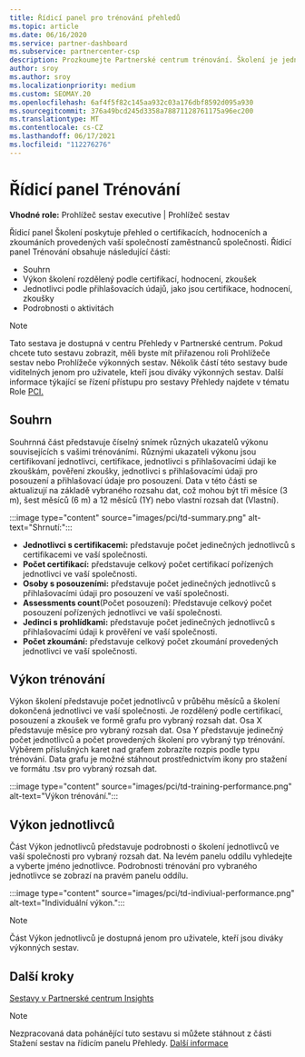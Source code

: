 ```yaml
---
title: Řídicí panel pro trénování přehledů
ms.topic: article
ms.date: 06/16/2020
ms.service: partner-dashboard
ms.subservice: partnercenter-csp
description: Prozkoumejte Partnerské centrum trénování. Školení je jedna ze sestav dostupných v oblasti Partnerské centrum Insights (PCI).
author: sroy
ms.author: sroy
ms.localizationpriority: medium
ms.custom: SEOMAY.20
ms.openlocfilehash: 6af4f5f82c145aa932c03a176dbf8592d095a930
ms.sourcegitcommit: 376a49bcd245d3358a78871128761175a96ec200
ms.translationtype: MT
ms.contentlocale: cs-CZ
ms.lasthandoff: 06/17/2021
ms.locfileid: "112276276"
---
```

# <a name="trainings-dashboard"></a>Řídicí panel Trénování

**Vhodné role:** Prohlížeč sestav executive | Prohlížeč sestav

Řídicí panel Školení poskytuje přehled o certifikacích, hodnoceních a zkoumáních provedených vaší společností zaměstnanců společnosti. Řídicí panel Trénování obsahuje následující části:

- Souhrn
- Výkon školení rozdělený podle certifikací, hodnocení, zkoušek
- Jednotlivci podle přihlašovacích údajů, jako jsou certifikace, hodnocení, zkoušky
- Podrobnosti o aktivitách

>[!NOTE] 
>Tato sestava je dostupná v centru Přehledy v Partnerské centrum. Pokud chcete tuto sestavu zobrazit, měli byste mít přiřazenou roli Prohlížeče sestav nebo Prohlížeče výkonných sestav. Několik částí této sestavy bude viditelných jenom pro uživatele, kteří jsou diváky výkonných sestav. Další informace týkající se řízení přístupu pro sestavy Přehledy najdete v tématu Role [PCI.](pci-roles.md)

## <a name="summary"></a>Souhrn

Souhrnná část představuje číselný snímek různých ukazatelů výkonu souvisejících s vašimi trénováními. Různými ukazateli výkonu jsou certifikovaní jednotlivci, certifikace, jednotlivci s přihlašovacími údaji ke zkouškám, pověření zkoušky, jednotlivci s přihlašovacími údaji pro posouzení a přihlašovací údaje pro posouzení. Data v této části se aktualizují na základě vybraného rozsahu dat, což mohou být tři měsíce (3 m), šest měsíců (6 m) a 12 měsíců (1Y) nebo vlastní rozsah dat (Vlastní). 

:::image type="content" source="images/pci/td-summary.png" alt-text="Shrnutí:":::

- **Jednotlivci s certifikacemi:** představuje počet jedinečných jednotlivců s certifikacemi ve vaší společnosti.
- **Počet certifikací:** představuje celkový počet certifikací pořízených jednotlivci ve vaší společnosti.
- **Osoby s posouzeními:** představuje počet jedinečných jednotlivců s přihlašovacími údaji pro posouzení ve vaší společnosti. 
- **Assessments count**(Počet posouzení): Představuje celkový počet posouzení pořízených jednotlivci ve vaší společnosti.
- **Jedinci s prohlídkami:** představuje počet jedinečných jednotlivců s přihlašovacími údaji k prověření ve vaší společnosti. 
- **Počet zkoumání:** představuje celkový počet zkoumání provedených jednotlivci ve vaší společnosti.

## <a name="training-performance"></a>Výkon trénování

Výkon školení představuje počet jednotlivců v průběhu měsíců a školení dokončená jednotlivci ve vaší společnosti. Je rozdělený podle certifikací, posouzení a zkoušek ve formě grafu pro vybraný rozsah dat. Osa X představuje měsíce pro vybraný rozsah dat. Osa Y představuje jedinečný počet jednotlivců a počet provedených školení pro vybraný typ trénování. Výběrem příslušných karet nad grafem zobrazíte rozpis podle typu trénování. Data grafu je možné stáhnout prostřednictvím ikony pro stažení ve formátu .tsv pro vybraný rozsah dat.

:::image type="content" source="images/pci/td-training-performance.png" alt-text="Výkon trénování.":::

## <a name="individuals-performance"></a>Výkon jednotlivců

Část Výkon jednotlivců představuje podrobnosti o školení jednotlivců ve vaší společnosti pro vybraný rozsah dat. Na levém panelu oddílu vyhledejte a vyberte jméno jednotlivce. Podrobnosti trénování pro vybraného jednotlivce se zobrazí na pravém panelu oddílu.

:::image type="content" source="images/pci/td-indiviual-performance.png" alt-text="Individuální výkon.":::

>[!NOTE] 
> Část Výkon jednotlivců je dostupná jenom pro uživatele, kteří jsou diváky výkonných sestav. 

## <a name="next-steps"></a>Další kroky

[Sestavy v Partnerské centrum Insights](partner-center-insights.md)

>[!NOTE] 
> Nezpracovaná data pohánějící tuto sestavu si můžete stáhnout z části Stažení sestav na řídicím panelu Přehledy. [Další informace](pci-download-reports.md)